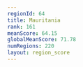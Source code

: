 ```yaml
---
regionId: 64
title: Mauritania
rank: 161
meanScore: 64.15
globalMeanScore: 71.78
numRegions: 220
layout: region_score
---
```

